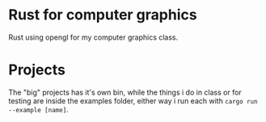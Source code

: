 # Rust for computer graphics
Rust using opengl for my computer graphics class.

# Projects
The "big" projects has it's own bin, while the things i do in class
or for testing are inside the examples folder, either way i run
each with `cargo run --example [name]`.
